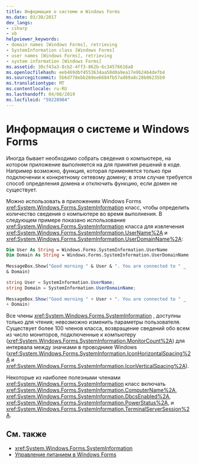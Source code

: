 ```yaml
---
title: Информация о системе и Windows Forms
ms.date: 03/30/2017
dev_langs:
- csharp
- vb
helpviewer_keywords:
- domain names [Windows Forms], retrieving
- SystemInformation class [Windows Forms]
- user names [Windows Forms], retrieving
- system information [Windows Forms]
ms.assetid: 30cf43a3-8cb2-4ff3-862b-6c34576616a8
ms.openlocfilehash: eeb469dbf4553634aa50d0a9ea17e9b2464defb4
ms.sourcegitcommit: 5b6d778ebb269ee6684fb57ad69a8c28b06235b9
ms.translationtype: MT
ms.contentlocale: ru-RU
ms.lasthandoff: 04/08/2019
ms.locfileid: "59228904"
---
```

# <a name="system-information-and-windows-forms"></a>Информация о системе и Windows Forms
Иногда бывает необходимо собрать сведения о компьютере, на котором приложение выполняется на для принятия решений в коде. Например возможно, функция, которая применяется только при подключении к конкретному сетевому домену; в этом случае требуется способ определения домена и отключить функцию, если домен не существует.  
  
 Можно использовать в приложениях Windows Forms <xref:System.Windows.Forms.SystemInformation> класс, чтобы определить количество сведения о компьютере во время выполнения. В следующем примере показано использование <xref:System.Windows.Forms.SystemInformation> класса для извлечения <xref:System.Windows.Forms.SystemInformation.UserName%2A> и <xref:System.Windows.Forms.SystemInformation.UserDomainName%2A>:  
  
```vb  
Dim User As String = Windows.Forms.SystemInformation.UserName  
Dim Domain As String = Windows.Forms.SystemInformation.UserDomainName  
  
MessageBox.Show("Good morning " & User & ". You are connected to " _  
& Domain)  
```  
  
```csharp  
string User = SystemInformation.UserName;  
string Domain = SystemInformation.UserDomainName;  
  
MessageBox.Show("Good morning " + User + ". You are connected to " _  
+ Domain)  
```  
  
 Все члены <xref:System.Windows.Forms.SystemInformation> , доступны только для чтения; невозможно изменить параметры пользователя. Существует более 100 членов класса, возвращение сведений обо всем из число мониторов, подключенные к компьютеру (<xref:System.Windows.Forms.SystemInformation.MonitorCount%2A>) для интервала между значками в проводнике Windows (<xref:System.Windows.Forms.SystemInformation.IconHorizontalSpacing%2A> и <xref:System.Windows.Forms.SystemInformation.IconVerticalSpacing%2A>).  
  
 Некоторые из наиболее полезными членами <xref:System.Windows.Forms.SystemInformation> класс включать <xref:System.Windows.Forms.SystemInformation.ComputerName%2A>, <xref:System.Windows.Forms.SystemInformation.DbcsEnabled%2A>, <xref:System.Windows.Forms.SystemInformation.PowerStatus%2A>, и <xref:System.Windows.Forms.SystemInformation.TerminalServerSession%2A>.  
  
## <a name="see-also"></a>См. также

- <xref:System.Windows.Forms.SystemInformation>
- [Управление питанием в Windows Forms](power-management-in-windows-forms.md)
